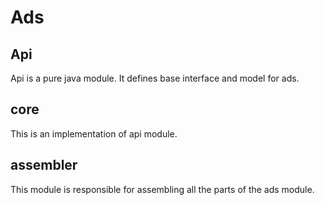 # Ads

## Api 
Api is a pure java module. It defines base interface and model for ads.

## core
This is an implementation of api module.

## assembler
This module is responsible for assembling all the parts of the ads module.
